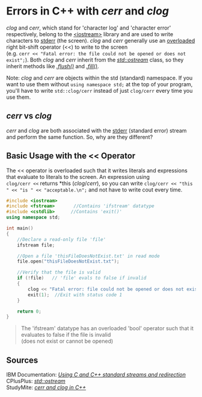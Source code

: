 # Errors in C++ with _cerr_ and _clog_
_clog_ and _cerr_, which stand for 'character log' and 'character error' respectively, belong to the [\<iostream\>](https://en.cppreference.com/w/cpp/header/iostream) 
library and are used to write characters to [stderr](http://www.cs.kent.edu/~durand/CS1/Notes/06_IO/cs1_io.html) (the screen). _clog_ and _cerr_ generally use an
[overloaded](https://www.tutorialspoint.com/cplusplus/cpp_overloading.htm) right bit-shift operator (<<) to write to the screen <br />
(e.g. `cerr << "Fatal error: the file could not be opened or does not exist";`). Both _clog_ and _cerr_ inherit from the 
[_std::ostream_](https://www.cplusplus.com/reference/ostream/ostream/) class, so they inherit methods like [_.flush()_](https://www.cplusplus.com/reference/ostream/ostream/flush/)
and [_.fill()_](https://www.cplusplus.com/reference/ios/ios/fill/).

Note: _clog_ and _cerr_ are objects within the std (standard) namespace. If you want to use them without `using namespace std;` at the top of your program, you'll have to write `std::clog/cerr` instead of just `clog/cerr` every time you use them.

## _cerr_ vs _clog_
_cerr_ and _clog_ are both associated with the [stderr](https://www.ibm.com/docs/en/zos/2.2.0?topic=output-using-c-c-standard-streams-redirection) (standard error) stream
and perform the same function. So, why are they different?

## Basic Usage with the << Operator
The << operator is overloaded such that it writes literals and expressions that evaluate to literals to the screen. An expression using <br /> `clog/cerr <<` returns 
\*this (_clog_/_cerr_), so you can write `clog/cerr << "this " << "is " << "acceptable.\n";` and not have to write cout every time.

```C++
#include <iostream>
#include <fstream>       //Contains 'ifstream' datatype
#include <cstdlib>      //Contains 'exit()'
using namespace std;

int main()
{
    //Declare a read-only file 'file'
    ifstream file;

    //Open a file 'thisFileDoesNotExist.txt' in read mode
    file.open("thisFileDoesNotExist.txt");

    //Verify that the file is valid
    if (!file)   // 'file' evals to false if invalid
    {
        clog << "Fatal error: file could not be opened or does not exist...\n";
        exit(1);  //Exit with status code 1
    }

    return 0;
}
```
> The 'ifstream' datatype has an overloaded 'bool' operator such that it evaluates to false if the file is invalid <br />
> (does not exist or cannot be opened)

## Sources
IBM Documentation: [_Using C and C++ standard streams and redirection_](https://www.ibm.com/docs/en/zos/2.1.0?topic=output-using-c-c-standard-streams-redirection) <br />
CPlusPlus: [_std::ostream_](https://www.cplusplus.com/reference/ostream/ostream/) <br />
StudyMite: [_cerr and clog in C++_](https://www.studymite.com/cpp/cerr-and-clog-in-cpp/) <br />
